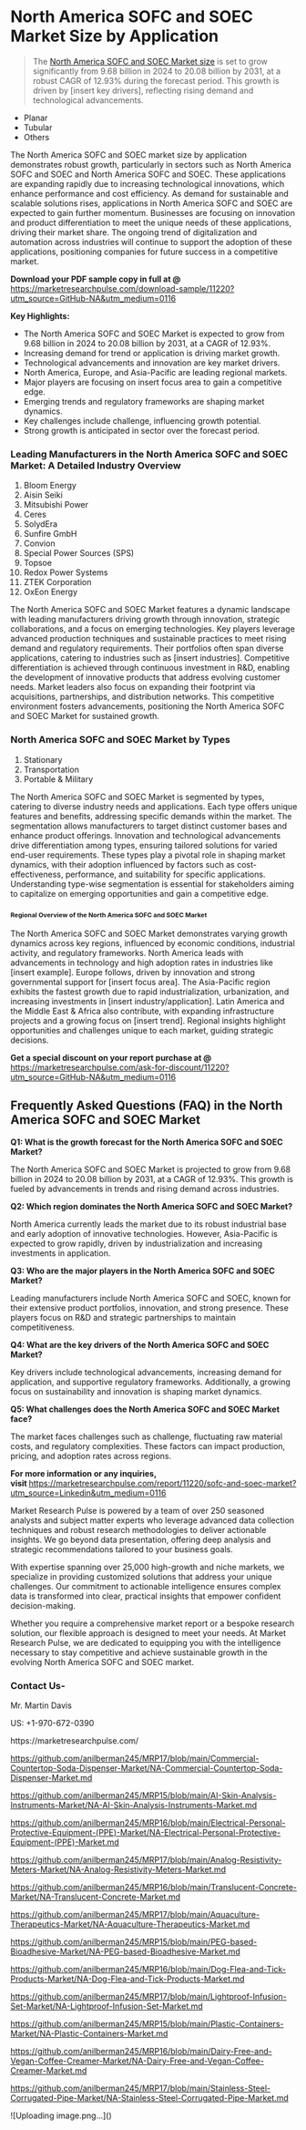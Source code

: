 <h1>North America SOFC and SOEC Market&nbsp;Size by Application</h1><blockquote><p>The <a href="https://marketresearchpulse.com/download-sample/11220?utm_source=GitHub-NA&amp;utm_medium=0116">North America SOFC and SOEC Market size</a> is set to grow significantly from 9.68 billion in 2024 to 20.08 billion by 2031, at a robust CAGR of 12.93% during the forecast period. This growth is driven by [insert key drivers], reflecting rising demand and technological advancements.</p></blockquote><ul><li>Planar<li> Tubular<li> Others</li></ul><p>The North America SOFC and SOEC market size by application demonstrates robust growth, particularly in sectors such as North America SOFC and SOEC and North America SOFC and SOEC. These applications are expanding rapidly due to increasing technological innovations, which enhance performance and cost efficiency. As demand for sustainable and scalable solutions rises, applications in North America SOFC and SOEC are expected to gain further momentum. Businesses are focusing on innovation and product differentiation to meet the unique needs of these applications, driving their market share. The ongoing trend of digitalization and automation across industries will continue to support the adoption of these applications, positioning companies for future success in a competitive market.</p><p><strong>Download your PDF sample copy in full at @ </strong><a href="https://marketresearchpulse.com/download-sample/11220?utm_source=GitHub-NA&amp;utm_medium=0116">https://marketresearchpulse.com/download-sample/11220?utm_source=GitHub-NA&amp;utm_medium=0116</a></p><p><strong>Key Highlights: </strong></p><ul><li>The North America SOFC and SOEC Market is expected to grow from 9.68 billion in 2024 to 20.08 billion by 2031, at a CAGR of 12.93%.</li><li>Increasing demand for trend or application is driving market growth.</li><li>Technological advancements and innovation are key market drivers.</li><li>North America, Europe, and Asia-Pacific are leading regional markets.</li><li>Major players are focusing on insert focus area to gain a competitive edge.</li><li>Emerging trends and regulatory frameworks are shaping market dynamics.</li><li>Key challenges include challenge, influencing growth potential.</li><li>Strong growth is anticipated in sector over the forecast period.</li></ul><h3>Leading Manufacturers in the North America SOFC and SOEC Market: A Detailed Industry Overview</h3><ol><li>Bloom Energy</li><li>Aisin Seiki</li><li>Mitsubishi Power</li><li>Ceres</li><li>SolydEra</li><li>Sunfire GmbH</li><li>Convion</li><li>Special Power Sources (SPS)</li><li>Topsoe</li><li>Redox Power Systems</li><li>ZTEK Corporation</li><li>OxEon Energy</li></ol><div class="flex max-w-full flex-col flex-grow"><div class="min-h-8 text-message flex w-full flex-col items-end gap-2 whitespace-normal break-words [.text-message+&amp;]:mt-5" dir="auto" data-message-author-role="assistant" data-message-id="fd8432e4-4910-450d-b182-61b7bfb0a01f" data-message-model-slug="gpt-4o"><div class="flex w-full flex-col gap-1 empty:hidden first:pt-[3px]"><div class="markdown prose w-full break-words dark:prose-invert light"><p>The North America SOFC and SOEC Market features a dynamic landscape with leading manufacturers driving growth through innovation, strategic collaborations, and a focus on emerging technologies. Key players leverage advanced production techniques and sustainable practices to meet rising demand and regulatory requirements. Their portfolios often span diverse applications, catering to industries such as [insert industries]. Competitive differentiation is achieved through continuous investment in R&amp;D, enabling the development of innovative products that address evolving customer needs. Market leaders also focus on expanding their footprint via acquisitions, partnerships, and distribution networks. This competitive environment fosters advancements, positioning the North America SOFC and SOEC Market for sustained growth.</p></div></div></div></div><h3>North America SOFC and SOEC Market by Types</h3><ol><li>Stationary<li> Transportation<li> Portable & Military</li></ol><div class="flex max-w-full flex-col flex-grow"><div class="min-h-8 text-message flex w-full flex-col items-end gap-2 whitespace-normal break-words [.text-message+&amp;]:mt-5" dir="auto" data-message-author-role="assistant" data-message-id="084470be-0bb7-4664-bddf-5156b4f41249" data-message-model-slug="gpt-4o-mini"><div class="flex w-full flex-col gap-1 empty:hidden first:pt-[3px]"><div class="markdown prose w-full break-words dark:prose-invert light"><p>The North America SOFC and SOEC Market is segmented by types, catering to diverse industry needs and applications. Each type offers unique features and benefits, addressing specific demands within the market. The segmentation allows manufacturers to target distinct customer bases and enhance product offerings. Innovation and technological advancements drive differentiation among types, ensuring tailored solutions for varied end-user requirements. These types play a pivotal role in shaping market dynamics, with their adoption influenced by factors such as cost-effectiveness, performance, and suitability for specific applications. Understanding type-wise segmentation is essential for stakeholders aiming to capitalize on emerging opportunities and gain a competitive edge.</p></div></div></div></div><h3><span style="font-size: 11px;">Regional Overview of the North America SOFC and SOEC Market</span></h3><div class="flex max-w-full flex-col flex-grow"><div class="min-h-8 text-message flex w-full flex-col items-end gap-2 whitespace-normal break-words [.text-message+&amp;]:mt-5" dir="auto" data-message-author-role="assistant" data-message-id="e9038762-ce64-4e30-91c9-9bd413514231" data-message-model-slug="gpt-4o-mini"><div class="flex w-full flex-col gap-1 empty:hidden first:pt-[3px]"><div class="markdown prose w-full break-words dark:prose-invert light"><p>The North America SOFC and SOEC Market demonstrates varying growth dynamics across key regions, influenced by economic conditions, industrial activity, and regulatory frameworks. North America leads with advancements in technology and high adoption rates in industries like [insert example]. Europe follows, driven by innovation and strong governmental support for [insert focus area]. The Asia-Pacific region exhibits the fastest growth due to rapid industrialization, urbanization, and increasing investments in [insert industry/application]. Latin America and the Middle East &amp; Africa also contribute, with expanding infrastructure projects and a growing focus on [insert trend]. Regional insights highlight opportunities and challenges unique to each market, guiding strategic decisions.</p></div></div></div></div><p><strong>Get a special discount on your report purchase at @ </strong><a href="https://marketresearchpulse.com/ask-for-discount/11220?utm_source=GitHub-NA&amp;utm_medium=0116">https://marketresearchpulse.com/ask-for-discount/11220?utm_source=GitHub-NA&amp;utm_medium=0116</a></p><h2>Frequently Asked Questions (FAQ) in the North America SOFC and SOEC Market</h2><p><strong>Q1: What is the growth forecast for the North America SOFC and SOEC Market?</strong></p><p>The North America SOFC and SOEC Market is projected to grow from 9.68 billion in 2024 to 20.08 billion by 2031, at a CAGR of 12.93%. This growth is fueled by advancements in trends and rising demand across industries.</p><p><strong>Q2: Which region dominates the North America SOFC and SOEC Market?</strong></p><p>North America currently leads the market due to its robust industrial base and early adoption of innovative technologies. However, Asia-Pacific is expected to grow rapidly, driven by industrialization and increasing investments in application.</p><p><strong>Q3: Who are the major players in the North America SOFC and SOEC Market?</strong></p><p>Leading manufacturers include North America SOFC and SOEC, known for their extensive product portfolios, innovation, and strong presence. These players focus on R&amp;D and strategic partnerships to maintain competitiveness.</p><p><strong>Q4: What are the key drivers of the North America SOFC and SOEC Market?</strong></p><p>Key drivers include technological advancements, increasing demand for application, and supportive regulatory frameworks. Additionally, a growing focus on sustainability and innovation is shaping market dynamics.</p><p><strong>Q5: What challenges does the North America SOFC and SOEC Market face?</strong></p><p>The market faces challenges such as challenge, fluctuating raw material costs, and regulatory complexities. These factors can impact production, pricing, and adoption rates across regions.</p><p><strong>For more information or any inquiries, visit&nbsp;</strong><a href="https://marketresearchpulse.com/report/11220/sofc-and-soec-market?utm_source=Linkedin&utm_medium=0116">https://marketresearchpulse.com/report/11220/sofc-and-soec-market?utm_source=Linkedin&utm_medium=0116</a></p><p>Market Research Pulse is powered by a team of over 250 seasoned analysts and subject matter experts who leverage advanced data collection techniques and robust research methodologies to deliver actionable insights. We go beyond data presentation, offering deep analysis and strategic recommendations tailored to your business goals.</p><p>With expertise spanning over 25,000 high-growth and niche markets, we specialize in providing customized solutions that address your unique challenges. Our commitment to actionable intelligence ensures complex data is transformed into clear, practical insights that empower confident decision-making.</p><p>Whether you require a comprehensive market report or a bespoke research solution, our flexible approach is designed to meet your needs. At Market Research Pulse, we are dedicated to equipping you with the intelligence necessary to stay competitive and achieve sustainable growth in the evolving North America SOFC and SOEC market.</p><h3><strong>Contact Us-</strong></h3><p>Mr. Martin Davis</p><p>US: +1-970-672-0390</p><p>https://marketresearchpulse.com/</p><p><a href="https://github.com/anilberman245/MRP17/blob/main/Commercial-Countertop-Soda-Dispenser-Market/NA-Commercial-Countertop-Soda-Dispenser-Market.md">https://github.com/anilberman245/MRP17/blob/main/Commercial-Countertop-Soda-Dispenser-Market/NA-Commercial-Countertop-Soda-Dispenser-Market.md</a></p><p><a href="https://github.com/anilberman245/MRP15/blob/main/AI-Skin-Analysis-Instruments-Market/NA-AI-Skin-Analysis-Instruments-Market.md">https://github.com/anilberman245/MRP15/blob/main/AI-Skin-Analysis-Instruments-Market/NA-AI-Skin-Analysis-Instruments-Market.md</a></p><p><a href="https://github.com/anilberman245/MRP16/blob/main/Electrical-Personal-Protective-Equipment-(PPE)-Market/NA-Electrical-Personal-Protective-Equipment-(PPE)-Market.md">https://github.com/anilberman245/MRP16/blob/main/Electrical-Personal-Protective-Equipment-(PPE)-Market/NA-Electrical-Personal-Protective-Equipment-(PPE)-Market.md</a></p><p><a href="https://github.com/anilberman245/MRP17/blob/main/Analog-Resistivity-Meters-Market/NA-Analog-Resistivity-Meters-Market.md">https://github.com/anilberman245/MRP17/blob/main/Analog-Resistivity-Meters-Market/NA-Analog-Resistivity-Meters-Market.md</a></p><p><a href="https://github.com/anilberman245/MRP16/blob/main/Translucent-Concrete-Market/NA-Translucent-Concrete-Market.md">https://github.com/anilberman245/MRP16/blob/main/Translucent-Concrete-Market/NA-Translucent-Concrete-Market.md</a></p><p><a href="https://github.com/anilberman245/MRP17/blob/main/Aquaculture-Therapeutics-Market/NA-Aquaculture-Therapeutics-Market.md">https://github.com/anilberman245/MRP17/blob/main/Aquaculture-Therapeutics-Market/NA-Aquaculture-Therapeutics-Market.md</a></p><p><a href="https://github.com/anilberman245/MRP15/blob/main/PEG-based-Bioadhesive-Market/NA-PEG-based-Bioadhesive-Market.md">https://github.com/anilberman245/MRP15/blob/main/PEG-based-Bioadhesive-Market/NA-PEG-based-Bioadhesive-Market.md</a></p><p><a href="https://github.com/anilberman245/MRP16/blob/main/Dog-Flea-and-Tick-Products-Market/NA-Dog-Flea-and-Tick-Products-Market.md">https://github.com/anilberman245/MRP16/blob/main/Dog-Flea-and-Tick-Products-Market/NA-Dog-Flea-and-Tick-Products-Market.md</a></p><p><a href="https://github.com/anilberman245/MRP17/blob/main/Lightproof-Infusion-Set-Market/NA-Lightproof-Infusion-Set-Market.md">https://github.com/anilberman245/MRP17/blob/main/Lightproof-Infusion-Set-Market/NA-Lightproof-Infusion-Set-Market.md</a></p><p><a href="https://github.com/anilberman245/MRP15/blob/main/Plastic-Containers-Market/NA-Plastic-Containers-Market.md">https://github.com/anilberman245/MRP15/blob/main/Plastic-Containers-Market/NA-Plastic-Containers-Market.md</a></p><p><a href="https://github.com/anilberman245/MRP16/blob/main/Dairy-Free-and-Vegan-Coffee-Creamer-Market/NA-Dairy-Free-and-Vegan-Coffee-Creamer-Market.md">https://github.com/anilberman245/MRP16/blob/main/Dairy-Free-and-Vegan-Coffee-Creamer-Market/NA-Dairy-Free-and-Vegan-Coffee-Creamer-Market.md</a></p><p><a href="https://github.com/anilberman245/MRP17/blob/main/Stainless-Steel-Corrugated-Pipe-Market/NA-Stainless-Steel-Corrugated-Pipe-Market.md">https://github.com/anilberman245/MRP17/blob/main/Stainless-Steel-Corrugated-Pipe-Market/NA-Stainless-Steel-Corrugated-Pipe-Market.md</a></p>
![Uploading image.png…]()
